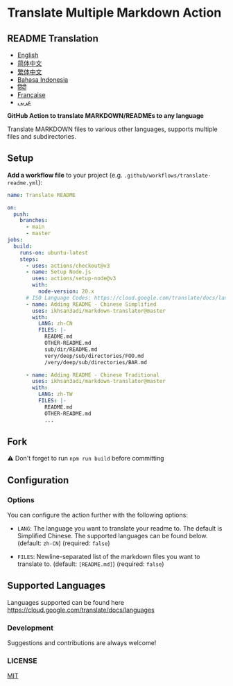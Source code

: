 # Translate Multiple Markdown Action

## README Translation
- [English](README.md)
- [简体中文](README.zh-CN.md)
- [繁体中文](README.zh-TW.md)
- [Bahasa Indonesia](README.id.md)
- [हिंदी](README.hi.md)
- [Française](README.fr.md)
- [عربى](README.ar.md)

**GitHub Action to translate MARKDOWN/READMEs to any language**

Translate MARKDOWN files to various other languages, supports multiple files and subdirectories.

## Setup

**Add a workflow file** to your project (e.g. `.github/workflows/translate-readme.yml`):

```yaml
name: Translate README

on:
  push:
    branches:
      - main
      - master
jobs:
  build:
    runs-on: ubuntu-latest
    steps:
      - uses: actions/checkout@v3
      - name: Setup Node.js
        uses: actions/setup-node@v3
        with:
          node-version: 20.x
      # ISO Language Codes: https://cloud.google.com/translate/docs/languages
      - name: Adding README - Chinese Simplified
        uses: ikhsan3adi/markdown-translator@master
        with:
          LANG: zh-CN
          FILES: |-
            README.md
            OTHER-README.md
            sub/dir/README.md
            very/deep/sub/directories/FOO.md
            /very/deep/sub/directories/BAR.md

      - name: Adding README - Chinese Traditional
        uses: ikhsan3adi/markdown-translator@master
        with:
          LANG: zh-TW
          FILES: |-
            README.md
            OTHER-README.md
            ...
```

## Fork

:warning: Don't forget to run `npm run build` before committing

## Configuration

### Options

You can configure the action further with the following options:

- `LANG`: The language you want to translate your readme to. The default is Simplified Chinese. The supported languages can be found below.
  (default: `zh-CN`) (required: `false`)

- `FILES`: Newline-separated list of the markdown files you want to translate to. (default: `[README.md]`) (required: `false`)

## Supported Languages

Languages supported can be found here https://cloud.google.com/translate/docs/languages

### Development

Suggestions and contributions are always welcome!

### LICENSE

[MIT](./LICENSE)
